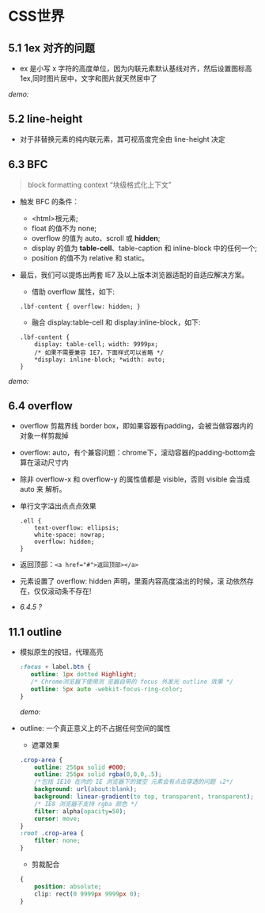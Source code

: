 # CSS世界

## 5.1 1ex 对齐的问题

- ex 是小写 x 字符的高度单位，因为内联元素默认基线对齐，然后设置图标高 1ex,同时图片居中，文字和图片就天然居中了

*demo:*

<style lang="stylus">
.demo
    padding-top: 20px
    padding-bottom: 20px
    text-align: center
    .box
        display: inline-block
        width: 200px
        margin: auto
        text-align: left
        // font-size 30px
        .icon-arrow
            display: inline-block
            width: 20px
            height: 1ex
            background: url(./arrow.svg) no-repeat center/20px 20px
</style>

<template>
<div>
    字体大小：
    <el-select v-model="fontSize.current" placeholder="请选择">
        <el-option v-for="item in fontSize.options" :key="item" :label="item" :value="item"></el-option>
    </el-select>
    <div class="demo">
        <div class="box" :style="{'fontSize': fontSize.current}">
            中文字符
            <i class="icon-arrow"></i>
        </div>
        <div class="box" :style="{'fontSize': fontSize.current}">
            English
            <i class="icon-arrow"></i>
        </div>
    </div>
</div>
</template>

<script>
export default {
    data() {
        return {
            fontSize: {
                current: '16px',
                options: ['16px', '20px', '30px', '40px']
            }
        }
    }
}
</script>


## 5.2 line-height

- 对于非替换元素的纯内联元素，其可视高度完全由 line-height 决定


## 6.3 BFC

> block formatting context “块级格式化上下文”

- 触发 BFC 的条件：
    - \<html\>根元素;
    - float 的值不为 none;
    - overflow 的值为 auto、scroll 或 **hidden**;
    - display 的值为 **table-cell**、table-caption 和 inline-block 中的任何一个;
    - position 的值不为 relative 和 static。

- 最后，我们可以提炼出两套 IE7 及以上版本浏览器适配的自适应解决方案。
    - 借助 overflow 属性，如下: 
    ```
    .lbf-content { overflow: hidden; }
    ```
    - 融合 display:table-cell 和 display:inline-block，如下:
    ```
    .lbf-content {
        display: table-cell; width: 9999px; 
        /* 如果不需要兼容 IE7，下面样式可以省略 */ 
        *display: inline-block; *width: auto;
    }
    ```
*demo:*

<style lang="stylus">
.bfc
    .float-box
        float: left
        display: inline-block
        width: 50px
        height: 20px
        background-color: red
    .bfc-box
        /* overflow-x: hidden
        overflow-y: visible  */
        /* 上面一行多余 */
        display: table-cell
        width: 9999px
        position: relative
        /* transform: translate3d(0, 0, 0) */
        .outer-box
            position: absolute
            /* z-index: 999 */
            /* top: -10px */
            /* right: 0 */
            width: 30px
            height: 30px
            background-color: rgba(0, 255, 0, .4)
            display: inline
    .word-break
        display: table
        width: 100%
        table-layout: fixed
        word-break: break-all
    
</style>

<template>
<div class="bfc">
    <span class="float-box">float</span>
    <div class="bfc-box">
        <div class="word-break">
            这个 DEMO 还附带了一个 word-break 的样式类来解决英文过长不能自动换行的的问题
            sadfasdfasdfasdgadsfgkjadfkgjdofngofdngodfingaodfingodfingodfngodfi
        </div>
        <div class="outer-box"></div>
    </div>
</div>
</template>

## 6.4 overflow

- overflow 剪裁界线 border box，即如果容器有padding，会被当做容器内的对象一样剪裁掉

- overflow: auto，有个兼容问题：chrome下，滚动容器的padding-bottom会算在滚动尺寸内

- 除非 overflow-x 和 overflow-y 的属性值都是 visible，否则 visible 会当成 auto 来 解析。

- 单行文字溢出点点点效果

    ```
    .ell {
        text-overflow: ellipsis;
        white-space: nowrap;
        overflow: hidden;
    }
    ```
- 返回顶部：```<a href="#">返回顶部></a>```

- 元素设置了 overflow: hidden 声明，里面内容高度溢出的时候，滚 动依然存在，仅仅滚动条不存在!

- *6.4.5 ?*

## 11.1 outline

- 模拟原生的按钮，代理高亮

    ```css
    :focus + label.btn {
       outline: 1px dotted Highlight;
       /* Chrome浏览器下使用浏 览器自带的 focus 外发光 outline 效果 */
       outline: 5px auto -webkit-focus-ring-color;
    }
    ```

    *demo:*

<style lang="stylus">
.11-11-demo
    [type="submit"] {
        position: absolute;
        clip: rect(0 0 0 0);
    }
    .btn {
        display: inline-block;
        padding: 2px 12px;
        background-color: #cd0000;
        color: #fff;
        font-size: 14px;
        cursor: pointer;
    }
    :focus + label.btn {
       outline: 1px dotted Highlight;
       /* Chrome浏览器下使用浏 览器自带的 focus 外发光 outline 效果 */
       outline: 5px auto -webkit-focus-ring-color;
    }
</style>

<template>
<div class="11-11-demo">
    <input class="outline"></input>
    <input id="t" type="submit">
    <label class="btn" for="t">提交</label>
</div>
</template>

- outline: 一个真正意义上的不占据任何空间的属性
    
    - 遮罩效果

    ```css
    .crop-area {
        outline: 256px solid #000;
        outline: 256px solid rgba(0,0,0,.5);
        /*包括 IE10 在内的 IE 浏览器下的镂空 元素会有点击穿透的问题 ↓2*/
        background: url(about:blank);
        background: linear-gradient(to top, transparent, transparent);
        /* IE8 浏览器不支持 rgba 颜色 */
        filter: alpha(opacity=50);   
        cursor: move;
    }
    :root .crop-area {
        filter: none;
    }
    ```

    - 剪裁配合

    ```css
    {
        position: absolute;
        clip: rect(0 9999px 9999px 0);
    }
    ```
